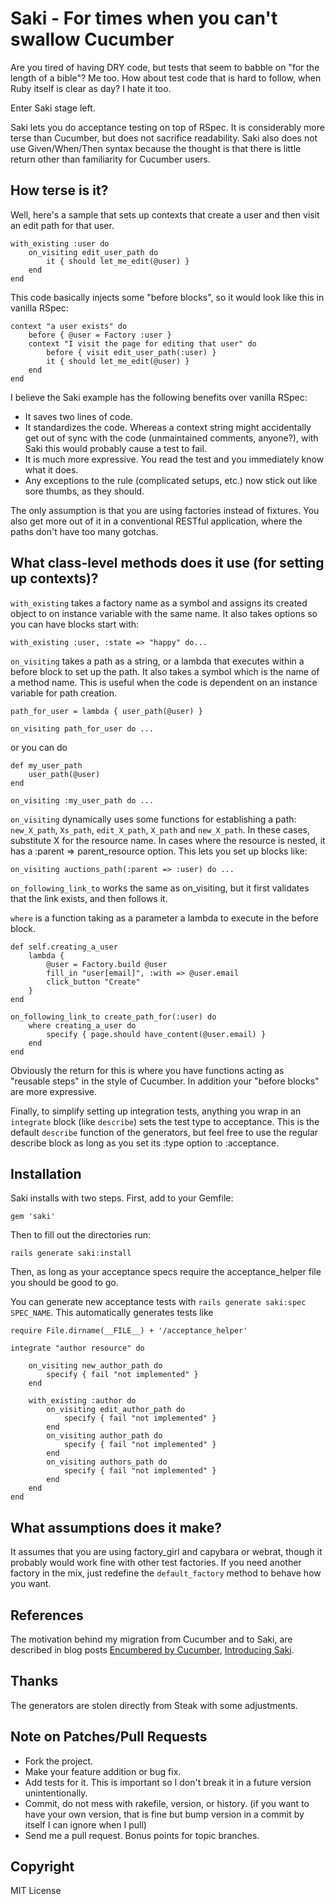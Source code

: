 # Saki - For times when you can't swallow Cucumber

Are you tired of having DRY code, but tests that seem to babble on "for the length of a bible"?  Me too.  How about test code that is hard to follow, when Ruby itself is clear as day?  I hate it too.

Enter Saki stage left.

Saki lets you do acceptance testing on top of RSpec.  It is considerably more terse than Cucumber, but does not sacrifice readability.  Saki also does not use Given/When/Then syntax because the thought is that there is little return other than familiarity for Cucumber users.

## How terse is it?

Well, here's a sample that sets up contexts that create a user and then visit an edit path for that user.

	with_existing :user do
		on_visiting edit_user_path do
			it { should let_me_edit(@user) }
		end
	end

This code basically injects some "before blocks", so it would look like this in vanilla RSpec:

	context "a user exists" do
		before { @user = Factory :user }
		context "I visit the page for editing that user" do
			before { visit edit_user_path(:user) }
			it { should let_me_edit(@user) }
  		end
	end

I believe the Saki example has the following benefits over vanilla RSpec:

* It saves two lines of code.
* It standardizes the code.  Whereas a context string might accidentally get out of sync with the code (unmaintained comments, anyone?), with Saki this would probably cause a test to fail.
* It is much more expressive.  You read the test and you immediately know what it does.
* Any exceptions to the rule (complicated setups, etc.) now stick out like sore thumbs, as they should.

The only assumption is that you are using factories instead of fixtures.  You also get more out of it in a conventional RESTful application, where the paths don't have too many gotchas.

## What class-level methods does it use (for setting up contexts)?

`with_existing` takes a factory name as a symbol and assigns its created object to on instance variable with the same name.  It also takes options so you can have blocks start with:

    with_existing :user, :state => "happy" do...

`on_visiting` takes a path as a string, or a lambda that executes within a before block to set up the path.  It also takes a symbol which is the name of a method name.  This is useful when the code is dependent on an instance variable for path creation.

    path_for_user = lambda { user_path(@user) }

    on_visiting path_for_user do ...

or you can do

    def my_user_path
        user_path(@user)
    end

    on_visiting :my_user_path do ...

`on_visiting` dynamically uses some functions for establishing a path: `new_X_path`, `Xs_path`, `edit_X_path`, `X_path` and `new_X_path`.  In these cases, substitute X for the resource name.  In cases where the resource is nested, it has a :parent => parent_resource option.  This lets you set up blocks like:

    on_visiting auctions_path(:parent => :user) do ...

`on_following_link_to` works the same as on_visiting, but it first validates that the link exists, and then follows it.

`where` is a function taking as a parameter a lambda to execute in the before block.

    def self.creating_a_user
        lambda {
            @user = Factory.build @user
            fill_in "user[email]", :with => @user.email
            click_button "Create"
        }
    end

    on_following_link_to create_path_for(:user) do
        where creating_a_user do
            specify { page.should have_content(@user.email) }
        end
    end

Obviously the return for this is where you have functions acting as "reusable steps" in the style of Cucumber.  In addition your "before blocks" are more expressive.

Finally, to simplify setting up integration tests, anything you wrap in an `integrate` block (like `describe`) sets the test type to acceptance. This is the default `describe` function of the generators, but feel free to use the regular describe block as long as you set its :type option to :acceptance.

## Installation

Saki installs with two steps.  First, add to your Gemfile:

    gem 'saki'

Then to fill out the directories run:

    rails generate saki:install

Then, as long as your acceptance specs require the acceptance_helper file you should be good to go.

You can generate new acceptance tests with `rails generate saki:spec SPEC_NAME`.  This automatically generates tests like

    require File.dirname(__FILE__) + '/acceptance_helper'

    integrate "author resource" do

        on_visiting new_author_path do
            specify { fail "not implemented" }
        end

        with_existing :author do
            on_visiting edit_author_path do
                specify { fail "not implemented" }
            end
            on_visiting author_path do
                specify { fail "not implemented" }
            end
            on_visiting authors_path do
                specify { fail "not implemented" }
            end
        end
    end

## What assumptions does it make?  

It assumes that you are using factory_girl and capybara or webrat, though it probably would work fine with other test factories.  If you need another factory in the mix, just redefine the `default_factory` method to behave how you want.

## References

The motivation behind my migration from Cucumber and to Saki, are described in blog posts [Encumbered by Cucumber](http://ludicast.com/articles/1), [Introducing Saki](http://ludicast.com/articles/2).

## Thanks

The generators are stolen directly from Steak with some adjustments.

## Note on Patches/Pull Requests
 
* Fork the project.
* Make your feature addition or bug fix.
* Add tests for it. This is important so I don't break it in a
  future version unintentionally.
* Commit, do not mess with rakefile, version, or history.
  (if you want to have your own version, that is fine but bump version in a commit by itself I can ignore when I pull)
* Send me a pull request. Bonus points for topic branches.

## Copyright

MIT License
